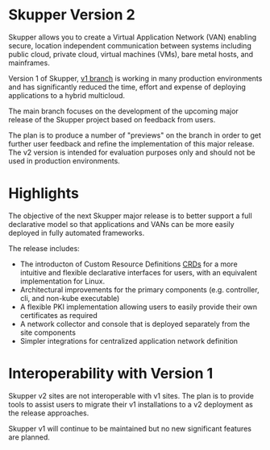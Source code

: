 # Skupper Version 2

Skupper allows you to create a Virtual Application Network (VAN) enabling secure, location independent
communication between systems including public cloud, private cloud, virtual machines (VMs),
bare metal hosts, and mainframes.

Version 1 of Skupper, [v1 branch](https://github.com/landry-some/skupper/tree/v1) is working in many production 
environments and has significantly reduced the time, effort and expense of deploying applications to a hybrid multicloud.

The main branch focuses on the development of the upcoming major release of the Skupper project based on feedback from 
users.

The plan is to produce a number of "previews" on the branch in order to get further user feedback and refine the
implementation of this major release. The v2 version is intended for evaluation purposes only and should not be used
in production environments.

# Highlights

The objective of the next Skupper major release is to better support a full declarative model so that applications
and VANs can be more easily deployed in fully automated frameworks.

The release includes:

* The introducton of Custom Resource Definitions [CRDs](https://kubernetes.io/docs/tasks/extend-kubernetes/custom-resources/custom-resource-definitions/)
  for a more intuitive and flexible declarative interfaces for users, with an equivalent implementation for Linux.
* Architectural improvements for the primary components (e.g. controller, cli, and non-kube executable)
* A flexible PKI implementation allowing users to easily provide their own certificates as required
* A network collector and console that is deployed separately from the site components
* Simpler integrations for centralized application network definition

# Interoperability with Version 1

Skupper v2 sites are not interoperable with v1 sites. The plan is to provide tools to assist users to
migrate their v1 installations to a v2 deployment as the release approaches.

Skupper v1 will continue to be maintained but no new significant features are planned.
